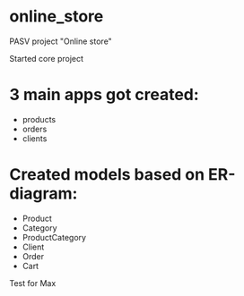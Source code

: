 # online_store
PASV project "Online store"

Started core project
# 3 main apps got created: 
- products
- orders 
- clients

# Created models based on ER-diagram: 
- Product
- Category
- ProductCategory
- Client
- Order
- Cart


Test for Max